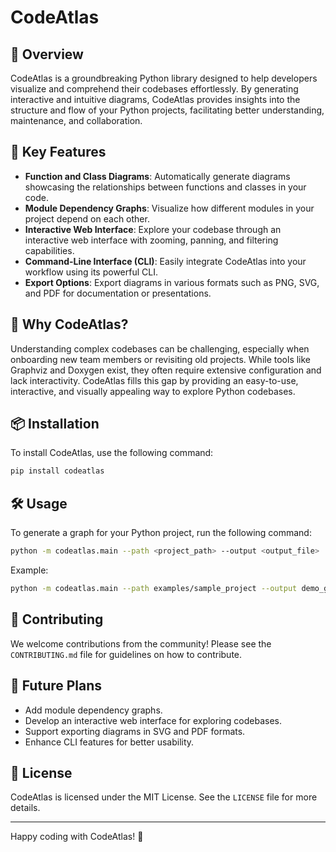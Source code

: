 # CodeAtlas

## 🚀 Overview
CodeAtlas is a groundbreaking Python library designed to help developers visualize and comprehend their codebases effortlessly. By generating interactive and intuitive diagrams, CodeAtlas provides insights into the structure and flow of your Python projects, facilitating better understanding, maintenance, and collaboration.

## 🎯 Key Features
- **Function and Class Diagrams**: Automatically generate diagrams showcasing the relationships between functions and classes in your code.
- **Module Dependency Graphs**: Visualize how different modules in your project depend on each other.
- **Interactive Web Interface**: Explore your codebase through an interactive web interface with zooming, panning, and filtering capabilities.
- **Command-Line Interface (CLI)**: Easily integrate CodeAtlas into your workflow using its powerful CLI.
- **Export Options**: Export diagrams in various formats such as PNG, SVG, and PDF for documentation or presentations.

## 🧠 Why CodeAtlas?
Understanding complex codebases can be challenging, especially when onboarding new team members or revisiting old projects. While tools like Graphviz and Doxygen exist, they often require extensive configuration and lack interactivity. CodeAtlas fills this gap by providing an easy-to-use, interactive, and visually appealing way to explore Python codebases.

## 📦 Installation
To install CodeAtlas, use the following command:

```bash
pip install codeatlas
```

## 🛠️ Usage
To generate a graph for your Python project, run the following command:

```bash
python -m codeatlas.main --path <project_path> --output <output_file>
```

Example:

```bash
python -m codeatlas.main --path examples/sample_project --output demo_graph.png
```

## 🤝 Contributing
We welcome contributions from the community! Please see the `CONTRIBUTING.md` file for guidelines on how to contribute.

## 🚀 Future Plans
- Add module dependency graphs.
- Develop an interactive web interface for exploring codebases.
- Support exporting diagrams in SVG and PDF formats.
- Enhance CLI features for better usability.

## 📜 License
CodeAtlas is licensed under the MIT License. See the `LICENSE` file for more details.

---

Happy coding with CodeAtlas! 🎉
